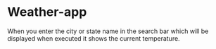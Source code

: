 # Weather-app

When you enter the city or state name in the search bar which will be displayed when executed it shows the current temperature.
